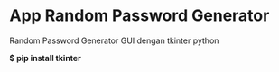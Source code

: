 # App Random Password Generator
Random Password Generator GUI dengan tkinter python

**$ pip install tkinter**  
